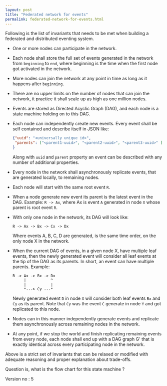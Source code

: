```yaml
---
layout: post
title: "Federated network for events"
permalink: federated-network-for-events.html
---
```


Following is the list of invariants that needs to be met when
building a federated and distributed eventing system.

* One or more nodes can participate in the network.
* Each node shall store the full set of events generated in the network
  from `beginning` to `end`, where beginning is the time when the first
  node got activated in the network.
* More nodes can join the network at any point in time as long as
  it happens after `beginning`.
* There are no upper limits on the number of nodes that can join
  the network, it practice it shall scale up as high as one million
  nodes.
* Events are stored as Directed Acyclic Graph (DAG), and each node is
  a state machine holding on to this DAG.
* Each node can independently create new events. Every event shall be
  self contained and describe itself in JSON like:
  ```json
  {"uuid": "<universally unique id>",
   "parents": ["<parent1-uuid>", "<parent2-uuid>", "<parent3-uuid>" ],
  }
  ```
  Along with `uuid` and `parent` property an event can be described with
  any number of additional properties.
* Every node in the network shall asynchronously replicate events,
  that are generated locally, to remaining nodes.
* Each node will start with the same root event `R`.
* When a node generate new event its parent is the latest
  event in the DAG. Example: `R -> Ax`, where Ax is event `A` generated
  in node `X` whose parent is root event `R`.
* With only one node in the network, its DAG will look like:

      R -> Ax -> Bx -> Cx -> Dx

  Where events A, B, C, D are generated, is the same time order, on the
  only node X in the network.

* When the current DAG of events, in a given node X, have multiple leaf
  events, then the newly generated event will consider all leaf events
  at the tip of the DAG as its parents. In short, an event can have
  multiple parents. Example:

      R -> Ax -> Bx -> Dx
           |           ^
           |           |
           *---> Cy ---*

  Newly generated event `D` in node `X` will consider both leaf events
  `Bx` and `Cy` as its parent. Note that `Cy` was the event `C` generate
  in node `Y` and got replicated to this node.
* Nodes can in this manner independently generate events and replicate
  them asynchronously across remaining nodes in the network.
* At any point, if we stop the world and finish replicating remaining
  events from every node, each node shall end up with a DAG graph G'
  that is exactly identical across every participating node in the network.

Above is a strict set of invariants that can be relaxed or modified with
adequate reasoning and proper explanation about trade-offs.

Question is, what is the flow chart for this state machine ?

Version no : 5
